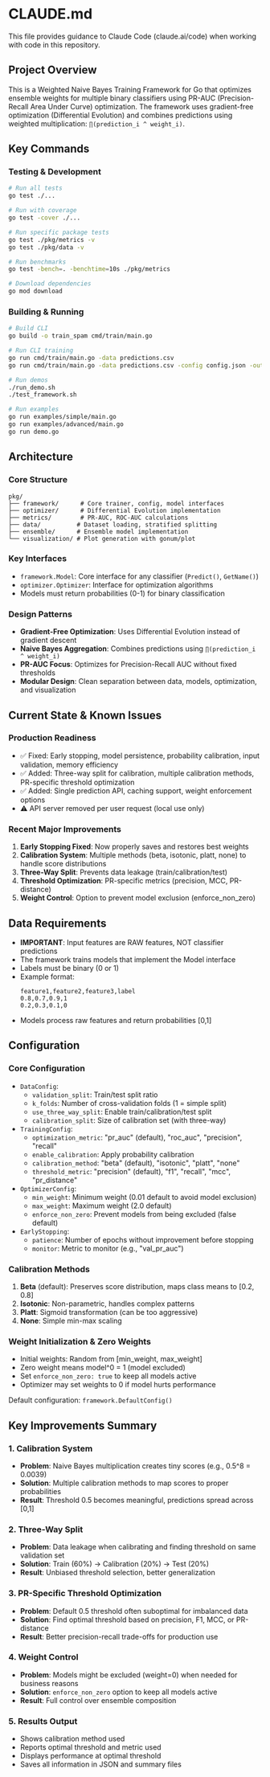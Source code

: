# CLAUDE.md

This file provides guidance to Claude Code (claude.ai/code) when working with code in this repository.

## Project Overview

This is a Weighted Naive Bayes Training Framework for Go that optimizes ensemble weights for multiple binary classifiers using PR-AUC (Precision-Recall Area Under Curve) optimization. The framework uses gradient-free optimization (Differential Evolution) and combines predictions using weighted multiplication: `∏(prediction_i ^ weight_i)`.

## Key Commands

### Testing & Development
```bash
# Run all tests
go test ./...

# Run with coverage
go test -cover ./...

# Run specific package tests
go test ./pkg/metrics -v
go test ./pkg/data -v

# Run benchmarks
go test -bench=. -benchtime=10s ./pkg/metrics

# Download dependencies
go mod download
```

### Building & Running
```bash
# Build CLI
go build -o train_spam cmd/train/main.go

# Run CLI training
go run cmd/train/main.go -data predictions.csv
go run cmd/train/main.go -data predictions.csv -config config.json -output ./results

# Run demos
./run_demo.sh
./test_framework.sh

# Run examples
go run examples/simple/main.go
go run examples/advanced/main.go
go run demo.go
```

## Architecture

### Core Structure
```
pkg/
├── framework/      # Core trainer, config, model interfaces
├── optimizer/      # Differential Evolution implementation
├── metrics/        # PR-AUC, ROC-AUC calculations
├── data/          # Dataset loading, stratified splitting
├── ensemble/      # Ensemble model implementation
└── visualization/ # Plot generation with gonum/plot
```

### Key Interfaces
- `framework.Model`: Core interface for any classifier (`Predict()`, `GetName()`)
- `optimizer.Optimizer`: Interface for optimization algorithms
- Models must return probabilities (0-1) for binary classification

### Design Patterns
- **Gradient-Free Optimization**: Uses Differential Evolution instead of gradient descent
- **Naive Bayes Aggregation**: Combines predictions using `∏(prediction_i ^ weight_i)`
- **PR-AUC Focus**: Optimizes for Precision-Recall AUC without fixed thresholds
- **Modular Design**: Clean separation between data, models, optimization, and visualization

## Current State & Known Issues

### Production Readiness
- ✅ Fixed: Early stopping, model persistence, probability calibration, input validation, memory efficiency
- ✅ Added: Three-way split for calibration, multiple calibration methods, PR-specific threshold optimization
- ✅ Added: Single prediction API, caching support, weight enforcement options
- ⚠️ API server removed per user request (local use only)

### Recent Major Improvements
1. **Early Stopping Fixed**: Now properly saves and restores best weights
2. **Calibration System**: Multiple methods (beta, isotonic, platt, none) to handle score distributions
3. **Three-Way Split**: Prevents data leakage (train/calibration/test)
4. **Threshold Optimization**: PR-specific metrics (precision, MCC, PR-distance)
5. **Weight Control**: Option to prevent model exclusion (enforce_non_zero)

## Data Requirements
- **IMPORTANT**: Input features are RAW features, NOT classifier predictions
- The framework trains models that implement the Model interface
- Labels must be binary (0 or 1)
- Example format:
  ```csv
  feature1,feature2,feature3,label
  0.8,0.7,0.9,1
  0.2,0.3,0.1,0
  ```
- Models process raw features and return probabilities [0,1]

## Configuration

### Core Configuration
- `DataConfig`: 
  - `validation_split`: Train/test split ratio
  - `k_folds`: Number of cross-validation folds (1 = simple split)
  - `use_three_way_split`: Enable train/calibration/test split
  - `calibration_split`: Size of calibration set (with three-way)
- `TrainingConfig`:
  - `optimization_metric`: "pr_auc" (default), "roc_auc", "precision", "recall"
  - `enable_calibration`: Apply probability calibration
  - `calibration_method`: "beta" (default), "isotonic", "platt", "none"
  - `threshold_metric`: "precision" (default), "f1", "recall", "mcc", "pr_distance"
- `OptimizerConfig`:
  - `min_weight`: Minimum weight (0.01 default to avoid model exclusion)
  - `max_weight`: Maximum weight (2.0 default)
  - `enforce_non_zero`: Prevent models from being excluded (false default)
- `EarlyStopping`: 
  - `patience`: Number of epochs without improvement before stopping
  - `monitor`: Metric to monitor (e.g., "val_pr_auc")

### Calibration Methods
1. **Beta** (default): Preserves score distribution, maps class means to [0.2, 0.8]
2. **Isotonic**: Non-parametric, handles complex patterns
3. **Platt**: Sigmoid transformation (can be too aggressive)
4. **None**: Simple min-max scaling

### Weight Initialization & Zero Weights
- Initial weights: Random from [min_weight, max_weight]
- Zero weight means model^0 = 1 (model excluded)
- Set `enforce_non_zero: true` to keep all models active
- Optimizer may set weights to 0 if model hurts performance

Default configuration: `framework.DefaultConfig()`

## Key Improvements Summary

### 1. Calibration System
- **Problem**: Naive Bayes multiplication creates tiny scores (e.g., 0.5^8 = 0.0039)
- **Solution**: Multiple calibration methods to map scores to proper probabilities
- **Result**: Threshold 0.5 becomes meaningful, predictions spread across [0,1]

### 2. Three-Way Split
- **Problem**: Data leakage when calibrating and finding threshold on same validation set
- **Solution**: Train (60%) → Calibration (20%) → Test (20%)
- **Result**: Unbiased threshold selection, better generalization

### 3. PR-Specific Threshold Optimization
- **Problem**: Default 0.5 threshold often suboptimal for imbalanced data
- **Solution**: Find optimal threshold based on precision, F1, MCC, or PR-distance
- **Result**: Better precision-recall trade-offs for production use

### 4. Weight Control
- **Problem**: Models might be excluded (weight=0) when needed for business reasons
- **Solution**: `enforce_non_zero` option to keep all models active
- **Result**: Full control over ensemble composition

### 5. Results Output
- Shows calibration method used
- Reports optimal threshold and metric used
- Displays performance at optimal threshold
- Saves all information in JSON and summary files

